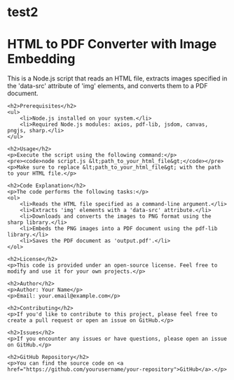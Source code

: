 # test2

<!DOCTYPE html>
<html>
<head>
    <title>HTML to PDF Converter with Image Embedding</title>
</head>
<body>
    <h1>HTML to PDF Converter with Image Embedding</h1>
    <p>This is a Node.js script that reads an HTML file, extracts images specified in the 'data-src' attribute of 'img' elements, and converts them to a PDF document.</p>
    
    <h2>Prerequisites</h2>
    <ul>
        <li>Node.js installed on your system.</li>
        <li>Required Node.js modules: axios, pdf-lib, jsdom, canvas, pngjs, sharp.</li>
    </ul>

    <h2>Usage</h2>
    <p>Execute the script using the following command:</p>
    <pre><code>node script.js &lt;path_to_your_html_file&gt;</code></pre>
    <p>Make sure to replace &lt;path_to_your_html_file&gt; with the path to your HTML file.</p>
    
    <h2>Code Explanation</h2>
    <p>The code performs the following tasks:</p>
    <ol>
        <li>Reads the HTML file specified as a command-line argument.</li>
        <li>Extracts 'img' elements with a 'data-src' attribute.</li>
        <li>Downloads and converts the images to PNG format using the sharp library.</li>
        <li>Embeds the PNG images into a PDF document using the pdf-lib library.</li>
        <li>Saves the PDF document as 'output.pdf'.</li>
    </ol>
    
    <h2>License</h2>
    <p>This code is provided under an open-source license. Feel free to modify and use it for your own projects.</p>
    
    <h2>Author</h2>
    <p>Author: Your Name</p>
    <p>Email: your.email@example.com</p>

    <h2>Contributing</h2>
    <p>If you'd like to contribute to this project, please feel free to create a pull request or open an issue on GitHub.</p>

    <h2>Issues</h2>
    <p>If you encounter any issues or have questions, please open an issue on GitHub.</p>

    <h2>GitHub Repository</h2>
    <p>You can find the source code on <a href="https://github.com/yourusername/your-repository">GitHub</a>.</p>
</body>
</html>
